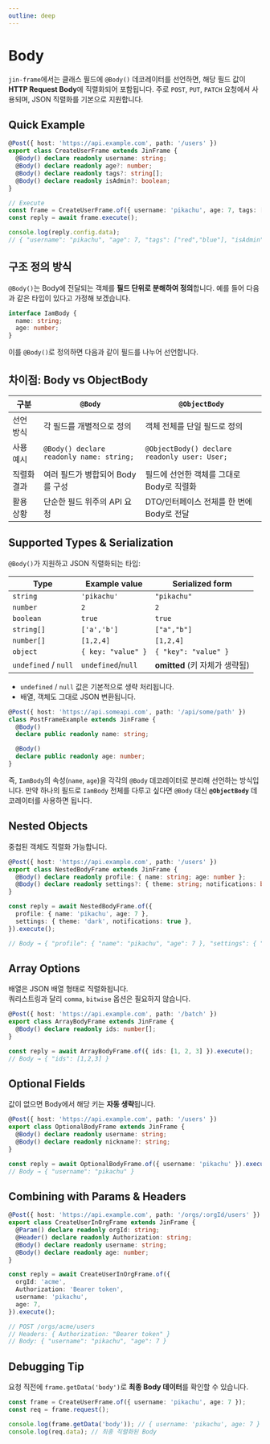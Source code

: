 ```yaml
---
outline: deep
---
```


# Body

`jin-frame`에서는 클래스 필드에 `@Body()` 데코레이터를 선언하면, 해당 필드 값이 **HTTP Request Body**에 직렬화되어 포함됩니다. 주로 `POST`, `PUT`, `PATCH` 요청에서 사용되며, JSON 직렬화를 기본으로 지원합니다.

## Quick Example

```ts
@Post({ host: 'https://api.example.com', path: '/users' })
export class CreateUserFrame extends JinFrame {
  @Body() declare readonly username: string;
  @Body() declare readonly age?: number;
  @Body() declare readonly tags?: string[];
  @Body() declare readonly isAdmin?: boolean;
}

// Execute
const frame = CreateUserFrame.of({ username: 'pikachu', age: 7, tags: ['red', 'blue'], isAdmin: false });
const reply = await frame.execute();

console.log(reply.config.data);
// { "username": "pikachu", "age": 7, "tags": ["red","blue"], "isAdmin": false }
```

## 구조 정의 방식

`@Body()`는 Body에 전달되는 객체를 **필드 단위로 분해하여 정의**합니다. 예를 들어 다음과 같은 타입이 있다고 가정해 보겠습니다.

```ts
interface IamBody {
  name: string;
  age: number;
}
```

이를 `@Body()`로 정의하면 다음과 같이 필드를 나누어 선언합니다.

## 차이점: Body vs ObjectBody

| 구분        | `@Body`                                  | `@ObjectBody`                                |
| ----------- | ---------------------------------------- | -------------------------------------------- |
| 선언 방식   | 각 필드를 개별적으로 정의                | 객체 전체를 단일 필드로 정의                 |
| 사용 예시   | `@Body() declare readonly name: string;` | `@ObjectBody() declare readonly user: User;` |
| 직렬화 결과 | 여러 필드가 병합되어 Body를 구성         | 필드에 선언한 객체를 그대로 Body로 직렬화    |
| 활용 상황   | 단순한 필드 위주의 API 요청              | DTO/인터페이스 전체를 한 번에 Body로 전달    |

## Supported Types & Serialization

`@Body()`가 지원하고 JSON 직렬화되는 타입:

| Type                 | Example value      | Serialized form                |
| -------------------- | ------------------ | ------------------------------ |
| `string`             | `'pikachu'`        | `"pikachu"`                    |
| `number`             | `2`                | `2`                            |
| `boolean`            | `true`             | `true`                         |
| `string[]`           | `['a','b']`        | `["a","b"]`                    |
| `number[]`           | `[1,2,4]`          | `[1,2,4]`                      |
| `object`             | `{ key: "value" }` | `{ "key": "value" }`           |
| `undefined` / `null` | `undefined`/`null` | **omitted** (키 자체가 생략됨) |

- `undefined` / `null` 값은 기본적으로 생략 처리됩니다.
- 배열, 객체도 그대로 JSON 변환됩니다.

```ts
@Post({ host: 'https://api.someapi.com', path: '/api/some/path' })
class PostFrameExample extends JinFrame {
  @Body()
  declare public readonly name: string;

  @Body()
  declare public readonly age: number;
}
```

즉, `IamBody`의 속성(`name`, `age`)을 각각의 `@Body` 데코레이터로 분리해 선언하는 방식입니다. 만약 하나의 필드로 `IamBody` 전체를 다루고 싶다면 `@Body` 대신 **`@ObjectBody`** 데코레이터를 사용하면 됩니다.

## Nested Objects

중첩된 객체도 직렬화 가능합니다.

```ts
@Post({ host: 'https://api.example.com', path: '/users' })
export class NestedBodyFrame extends JinFrame {
  @Body() declare readonly profile: { name: string; age: number };
  @Body() declare readonly settings?: { theme: string; notifications: boolean };
}

const reply = await NestedBodyFrame.of({
  profile: { name: 'pikachu', age: 7 },
  settings: { theme: 'dark', notifications: true },
}).execute();

// Body → { "profile": { "name": "pikachu", "age": 7 }, "settings": { "theme": "dark", "notifications": true } }
```

## Array Options

배열은 JSON 배열 형태로 직렬화됩니다.  
쿼리스트링과 달리 `comma`, `bitwise` 옵션은 필요하지 않습니다.

```ts
@Post({ host: 'https://api.example.com', path: '/batch' })
export class ArrayBodyFrame extends JinFrame {
  @Body() declare readonly ids: number[];
}

const reply = await ArrayBodyFrame.of({ ids: [1, 2, 3] }).execute();
// Body → { "ids": [1,2,3] }
```

## Optional Fields

값이 없으면 Body에서 해당 키는 **자동 생략**됩니다.

```ts
@Post({ host: 'https://api.example.com', path: '/users' })
export class OptionalBodyFrame extends JinFrame {
  @Body() declare readonly username: string;
  @Body() declare readonly nickname?: string;
}

const reply = await OptionalBodyFrame.of({ username: 'pikachu' }).execute();
// Body → { "username": "pikachu" }
```

## Combining with Params & Headers

```ts
@Post({ host: 'https://api.example.com', path: '/orgs/:orgId/users' })
export class CreateUserInOrgFrame extends JinFrame {
  @Param() declare readonly orgId: string;
  @Header() declare readonly Authorization: string;
  @Body() declare readonly username: string;
  @Body() declare readonly age: number;
}

const reply = await CreateUserInOrgFrame.of({
  orgId: 'acme',
  Authorization: 'Bearer token',
  username: 'pikachu',
  age: 7,
}).execute();

// POST /orgs/acme/users
// Headers: { Authorization: "Bearer token" }
// Body: { "username": "pikachu", "age": 7 }
```

## Debugging Tip

요청 직전에 `frame.getData('body')`로 **최종 Body 데이터**를 확인할 수 있습니다.

```ts
const frame = CreateUserFrame.of({ username: 'pikachu', age: 7 });
const req = frame.request();

console.log(frame.getData('body')); // { username: 'pikachu', age: 7 }
console.log(req.data); // 최종 직렬화된 Body
```
